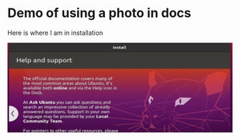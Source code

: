 # Demo of using a photo in docs

Here is where I am in installation

![installation pic](installing.png)
